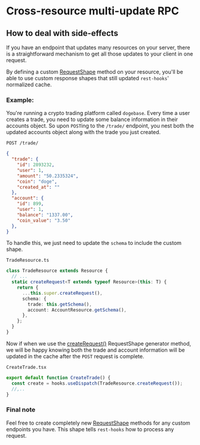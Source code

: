 # Cross-resource multi-update RPC

## How to deal with side-effects

If you have an endpoint that updates many resources on your server,
there is a straightforward mechanism to get all those updates
to your client in one request.

By defining a custom [RequestShape](../api/RequestShape.md) method on your resource,
you'll be able to use custom response shapes that still
updated `rest-hooks`' normalized cache.

### Example:

You're running a crypto trading platform called `dogebase`. Every time
a user creates a trade, you need to update some balance information
in their accounts object. So upon `POST`ing to the `/trade/` endpoint,
you nest both the updated accounts object along with the trade you just
created.

`POST /trade/`
```json
{
  "trade": {
    "id": 2893232,
    "user": 1,
    "amount": "50.2335324",
    "coin": "doge",
    "created_at": ""
  },
  "account": {
    "id": 899,
    "user": 1,
    "balance": "1337.00",
    "coin_value": "3.50"
  },
}
```

To handle this, we just need to update the `schema` to include the custom
shape.

`TradeResource.ts`
```typescript
class TradeResource extends Resource {
  // ...
  static createRequest<T extends typeof Resource>(this: T) {
    return {
      ...this.super.createRequest(),
      schema: {
        trade: this.getSchema(),
        account: AccountResource.getSchema(),
      },
    };
  }
}
```

Now if when we use the [createRequest()](../api/Resource.md#createrequest) RequestShape generator method,
we will be happy knowing both the trade and account information will
be updated in the cache after the `POST` request is complete.

`CreateTrade.tsx`
```typescript
export default function CreateTrade() {
  const create = hooks.useDispatch(TradeResource.createRequest());
  //,..
}
```

### Final note

Feel free to create completely new [RequestShape](../api/RequestShape.md) methods for any custom
endpoints you have. This shape tells `rest-hooks` how to process any
request.
